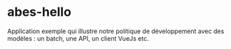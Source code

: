 # abes-hello

Application exemple qui illustre notre politique de développement avec des modèles : un batch, une API, un client VueJs etc.
